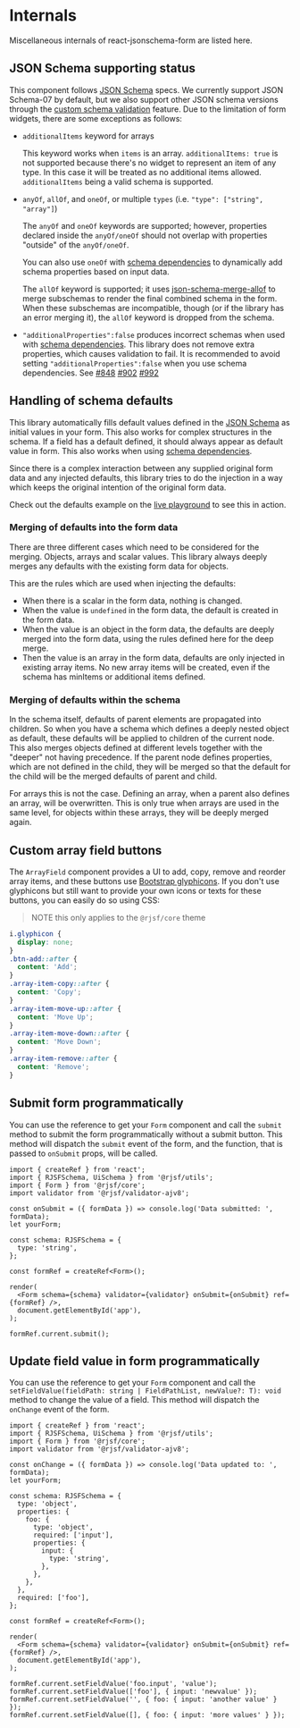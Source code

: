 # Internals

Miscellaneous internals of react-jsonschema-form are listed here.

## JSON Schema supporting status

This component follows [JSON Schema](http://json-schema.org/documentation.html) specs. We currently support JSON Schema-07 by default, but we also support other JSON schema versions through the [custom schema validation](../usage/validation.md#custom-meta-schema-validation) feature. Due to the limitation of form widgets, there are some exceptions as follows:

- `additionalItems` keyword for arrays

  This keyword works when `items` is an array. `additionalItems: true` is not supported because there's no widget to represent an item of any type. In this case it will be treated as no additional items allowed. `additionalItems` being a valid schema is supported.

- `anyOf`, `allOf`, and `oneOf`, or multiple `types` (i.e. `"type": ["string", "array"]`)

  The `anyOf` and `oneOf` keywords are supported; however, properties declared inside the `anyOf/oneOf` should not overlap with properties "outside" of the `anyOf/oneOf`.

  You can also use `oneOf` with [schema dependencies](../json-schema/dependencies.md#schema-dependencies) to dynamically add schema properties based on input data.

  The `allOf` keyword is supported; it uses [json-schema-merge-allof](https://github.com/mokkabonna/json-schema-merge-allof) to merge subschemas to render the final combined schema in the form. When these subschemas are incompatible, though (or if the library has an error merging it), the `allOf` keyword is dropped from the schema.

- `"additionalProperties":false` produces incorrect schemas when used with [schema dependencies](../json-schema/dependencies.md#schema-dependencies). This library does not remove extra properties, which causes validation to fail. It is recommended to avoid setting `"additionalProperties":false` when you use schema dependencies. See [#848](https://github.com/rjsf-team/react-jsonschema-form/issues/848) [#902](https://github.com/rjsf-team/react-jsonschema-form/issues/902) [#992](https://github.com/rjsf-team/react-jsonschema-form/issues/992)

## Handling of schema defaults

This library automatically fills default values defined in the [JSON Schema](http://json-schema.org/documentation.html) as initial values in your form. This also works for complex structures in the schema. If a field has a default defined, it should always appear as default value in form. This also works when using [schema dependencies](../json-schema/dependencies.md#schema-dependencies).

Since there is a complex interaction between any supplied original form data and any injected defaults, this library tries to do the injection in a way which keeps the original intention of the original form data.

Check out the defaults example on the [live playground](https://rjsf-team.github.io/react-jsonschema-form/) to see this in action.

### Merging of defaults into the form data

There are three different cases which need to be considered for the merging. Objects, arrays and scalar values. This library always deeply merges any defaults with the existing form data for objects.

This are the rules which are used when injecting the defaults:

- When there is a scalar in the form data, nothing is changed.
- When the value is `undefined` in the form data, the default is created in the form data.
- When the value is an object in the form data, the defaults are deeply merged into the form data, using the rules defined here for the deep merge.
- Then the value is an array in the form data, defaults are only injected in existing array items. No new array items will be created, even if the schema has minItems or additional items defined.

### Merging of defaults within the schema

In the schema itself, defaults of parent elements are propagated into children. So when you have a schema which defines a deeply nested object as default, these defaults will be applied to children of the current node. This also merges objects defined at different levels together with the "deeper" not having precedence. If the parent node defines properties, which are not defined in the child, they will be merged so that the default for the child will be the merged defaults of parent and child.

For arrays this is not the case. Defining an array, when a parent also defines an array, will be overwritten. This is only true when arrays are used in the same level, for objects within these arrays, they will be deeply merged again.

## Custom array field buttons

The `ArrayField` component provides a UI to add, copy, remove and reorder array items, and these buttons use [Bootstrap glyphicons](http://getbootstrap.com/components/#glyphicons).
If you don't use glyphicons but still want to provide your own icons or texts for these buttons, you can easily do so using CSS:

> NOTE this only applies to the `@rjsf/core` theme

```css
i.glyphicon {
  display: none;
}
.btn-add::after {
  content: 'Add';
}
.array-item-copy::after {
  content: 'Copy';
}
.array-item-move-up::after {
  content: 'Move Up';
}
.array-item-move-down::after {
  content: 'Move Down';
}
.array-item-remove::after {
  content: 'Remove';
}
```

## Submit form programmatically

You can use the reference to get your `Form` component and call the `submit` method to submit the form programmatically without a submit button.
This method will dispatch the `submit` event of the form, and the function, that is passed to `onSubmit` props, will be called.

```tsx
import { createRef } from 'react';
import { RJSFSchema, UiSchema } from '@rjsf/utils';
import { Form } from '@rjsf/core';
import validator from '@rjsf/validator-ajv8';

const onSubmit = ({ formData }) => console.log('Data submitted: ', formData);
let yourForm;

const schema: RJSFSchema = {
  type: 'string',
};

const formRef = createRef<Form>();

render(
  <Form schema={schema} validator={validator} onSubmit={onSubmit} ref={formRef} />,
  document.getElementById('app'),
);

formRef.current.submit();
```

## Update field value in form programmatically

You can use the reference to get your `Form` component and call the `setFieldValue(fieldPath: string | FieldPathList, newValue?: T): void` method to change the value of a field.
This method will dispatch the `onChange` event of the form.

```tsx
import { createRef } from 'react';
import { RJSFSchema, UiSchema } from '@rjsf/utils';
import { Form } from '@rjsf/core';
import validator from '@rjsf/validator-ajv8';

const onChange = ({ formData }) => console.log('Data updated to: ', formData);
let yourForm;

const schema: RJSFSchema = {
  type: 'object',
  properties: {
    foo: {
      type: 'object',
      required: ['input'],
      properties: {
        input: {
          type: 'string',
        },
      },
    },
  },
  required: ['foo'],
};

const formRef = createRef<Form>();

render(
  <Form schema={schema} validator={validator} onSubmit={onSubmit} ref={formRef} />,
  document.getElementById('app'),
);

formRef.current.setFieldValue('foo.input', 'value');
formRef.current.setFieldValue(['foo'], { input: 'newvalue' });
formRef.current.setFieldValue('', { foo: { input: 'another value' } });
formRef.current.setFieldValue([], { foo: { input: 'more values' } });
```
